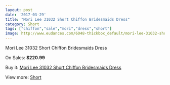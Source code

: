 ```yaml
---
layout: post
date: '2017-03-29'
title: "Mori Lee 31032 Short Chiffon Bridesmaids Dress"
category: Short
tags: ["chiffon","sale","mori","dress","short"]
image: http://www.eudances.com/6048-thickbox_default/mori-lee-31032-short-chiffon-bridesmaids-dress.jpg
---
```

Mori Lee 31032 Short Chiffon Bridesmaids Dress

On Sales: **$220.99**
<a href="https://www.eudances.com/en/short/2154-mori-lee-31032-short-chiffon-bridesmaids-dress.html"><amp-img layout="responsive" width="600" height="600" src="//www.eudances.com/6048-thickbox_default/mori-lee-31032-short-chiffon-bridesmaids-dress.jpg" alt="Mori Lee 31032 Short Chiffon Bridesmaids Dress 0" /></a>
<a href="https://www.eudances.com/en/short/2154-mori-lee-31032-short-chiffon-bridesmaids-dress.html"><amp-img layout="responsive" width="600" height="600" src="//www.eudances.com/6052-thickbox_default/mori-lee-31032-short-chiffon-bridesmaids-dress.jpg" alt="Mori Lee 31032 Short Chiffon Bridesmaids Dress 1" /></a>
<a href="https://www.eudances.com/en/short/2154-mori-lee-31032-short-chiffon-bridesmaids-dress.html"><amp-img layout="responsive" width="600" height="600" src="//www.eudances.com/6051-thickbox_default/mori-lee-31032-short-chiffon-bridesmaids-dress.jpg" alt="Mori Lee 31032 Short Chiffon Bridesmaids Dress 2" /></a>
<a href="https://www.eudances.com/en/short/2154-mori-lee-31032-short-chiffon-bridesmaids-dress.html"><amp-img layout="responsive" width="600" height="600" src="//www.eudances.com/6050-thickbox_default/mori-lee-31032-short-chiffon-bridesmaids-dress.jpg" alt="Mori Lee 31032 Short Chiffon Bridesmaids Dress 3" /></a>
<a href="https://www.eudances.com/en/short/2154-mori-lee-31032-short-chiffon-bridesmaids-dress.html"><amp-img layout="responsive" width="600" height="600" src="//www.eudances.com/6049-thickbox_default/mori-lee-31032-short-chiffon-bridesmaids-dress.jpg" alt="Mori Lee 31032 Short Chiffon Bridesmaids Dress 4" /></a>

Buy it: [Mori Lee 31032 Short Chiffon Bridesmaids Dress](https://www.eudances.com/en/short/2154-mori-lee-31032-short-chiffon-bridesmaids-dress.html "Mori Lee 31032 Short Chiffon Bridesmaids Dress")

View more: [Short](https://www.eudances.com/en/25-short "Short")